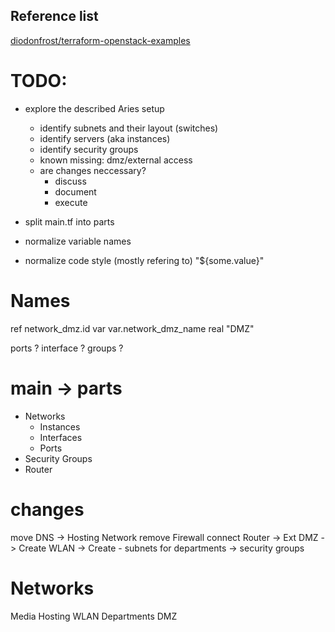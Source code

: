 ## Reference list
[diodonfrost/terraform-openstack-examples](https://github.com/diodonfrost/terraform-openstack-examples/tree/master/04-instance-with-loadbalancer)


# TODO:

* explore the described Aries setup
    - identify subnets and their layout (switches)
    - identify servers (aka instances)
    - identify security groups
    - known missing: dmz/external access
    - are changes neccessary?
        - discuss
        - document
        - execute

* split main.tf into parts
* normalize variable names
* normalize code style
    (mostly refering to) "${some.value}"


# Names
ref     network_dmz.id
var     var.network_dmz_name
real    "DMZ"

ports ?
interface ?
groups ?

# main -> parts
* Networks
    * Instances
    * Interfaces
    * Ports
* Security Groups
* Router

# changes
move DNS -> Hosting Network
remove Firewall
connect Router -> Ext
DMZ -> Create
WLAN -> Create
    - subnets for departments -> security groups

# Networks
Media
Hosting
WLAN
Departments
DMZ
